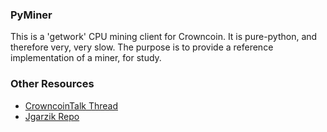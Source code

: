 ### PyMiner ###

This is a 'getwork' CPU mining client for Crowncoin. It is pure-python, and therefore very, very slow.  The purpose is to provide a reference implementation of a miner, for study.

### Other Resources ###

- [CrowncoinTalk Thread](https://crowncointalk.org/index.php?topic=3546.0)
- [Jgarzik Repo](https://github.com/jgarzik/pyminer)